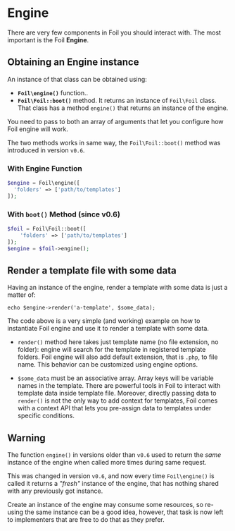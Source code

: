 <!--
currentMenu: "engine"
currentSection: "Getting Started"
title: "Engine"
-->

# Engine

There are very few components in Foil you should interact with. The most important is the Foil **Engine**.

## Obtaining an Engine instance

An instance of that class can be obtained using:

 - **`Foil\engine()`** function..
 - **`Foil\Foil::boot()`** method. It returns an instance of `Foil\Foil` class. That class has a method `engine()` that returns an instance of the engine.

You need to pass to both an array of arguments that let you configure how Foil engine will work.

The two methods works in same way, the `Foil\Foil::boot()` method was introduced in version `v0.6`.

### With Engine Function

```php
$engine = Foil\engine([
  'folders' => ['path/to/templates']
]);
```

### With `boot()` Method (since v0.6)

```php
$foil = Foil\Foil::boot([
    'folders' => ['path/to/templates']
]);
$engine = $foil->engine();
```

## Render a template file with some data

Having an instance of the engine, render a template with some data is just a matter of:

```
echo $engine->render('a-template', $some_data);
```

The code above is a very simple (and working) example on how to instantiate Foil engine and use it to render a template with some data.

- `render()` method here takes just template name (no file extension, no folder): engine will search for the template in registered template folders. Foil engine will also add default extension, that is `.php`, to file name. This behavior can be customized using engine options.

- `$some_data` must be an associative array. Array keys will be variable names in the template. There are powerful tools in Foil to interact with template data inside template file. Moreover, directly passing data to `render()` is not the only way to add context for templates, Foil comes with a context API that lets you pre-assign data to templates under specific conditions.



## Warning

The function `engine()` in versions older than `v0.6` used to return the *same* instance of the engine when called more times during same request.

This was changed in version `v0.6`, and now every time `Foil\engine()` is called it returns a *"fresh"* instance of the engine, that has nothing
shared with any previously got instance.

Create an instance of the engine may consume some resources, so re-using the same instance can be a good idea, however, that task is now left to implementers that are free to do that as they prefer.
